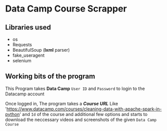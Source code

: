 # Data Camp Course Scrapper

## Libraries used
- os
- Requests
- BeautifulSoup (**lxml** parser)
- fake_useragent
- selenium

## Working bits of the program
This Program takes **Data Camp** `User ID` and `Password` to login to the Datacamp account 

Once logged in, The program takes a **_Course URL_** Like 'https://www.datacamp.com/courses/cleaning-data-with-apache-spark-in-python' and `Id` of the course and additional few options and starts to download the neccessary videos and screenshots of the given `Data Camp Course` 
